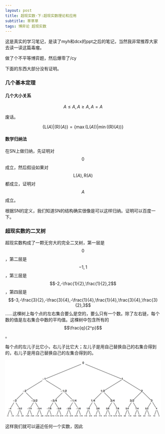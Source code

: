 ```yaml
---
layout: post
title: 超现实数·下:超现实数理论和应用
subtitle: 草草草
tags: 博弈论 超现实数
---
```


这是真实的学习笔记，是读了myh和dcx的ppt之后的笔记，当然我非常推荐大家去读一读这篇毒瘤。

做了个不平等博弈题，然后爆零了/cy

下面的东西大部分没有证明。

### 几个基本定理

#### 几个大小关系

$$
A\leq A,A\geq A,A=A
$$

废话。

$$
\{\mathrm{L}(A)\vert\mathrm{(R)}(A)\}=\left\{\max(\mathrm{L}(A)) \big\vert \min(\mathrm{(R)}(A))\right\}
$$



#### 数学归纳法

在SN上做归纳，先证明对$$0$$成立，然后假设如果对$$\mathrm{L}(A),\mathrm{R}(A)$$都成立，证明对$$A$$成立。

根据SN的定义，我们知道SN的结构确实很像是可以这样归纳。证明可以百度一下。

### 超现实数的二叉树

超现实数构成了一颗无穷大的完全二叉树，第一层是$$0$$，第二层是$$-1,1$$，第三层是$$-2,-\frac{1}{2},\frac{1}{2},2$$，第四层是$$-3,-\frac{3}{2},-\frac{3}{4},-\frac{1}{4},\frac{1}{4},\frac{3}{4},\frac{3}{2},3$$......这棵树上每个点的左右集合要么是空的，要么只有一个数。除了左右链，每个数的值是左右集合中数的平均值。这棵树中包含所有的$$\frac{q}{2^p}$$。

每个点的左儿子比它小，右儿子比它大；左儿子是用自己替换自己的右集合得到的，右儿子是用自己替换自己的左集合得到的。

![pic1](/img/2021-03-13-surreal-numbers/pic1.png)

这样我们就可以逼近任何一个实数，因此